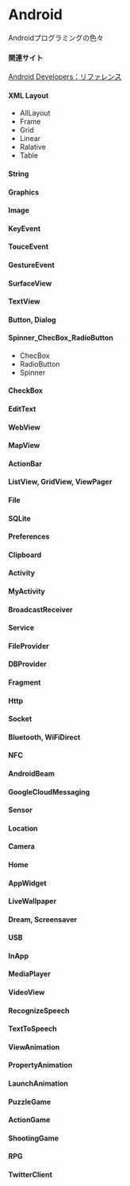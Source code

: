 # Android

Androidプログラミングの色々

#### 関連サイト
[Android Developers：リファレンス](https://developer.android.com/reference/packages.html?hl=ja)

#### XML Layout
- AllLayout
- Frame
- Grid
- Linear
- Ralative
- Table

#### String
#### Graphics
#### Image
#### KeyEvent
#### TouceEvent
#### GestureEvent
#### SurfaceView

#### TextView
#### Button, Dialog
#### Spinner_ChecBox_RadioButton
- ChecBox
- RadioButton
- Spinner
#### CheckBox
#### EditText
#### WebView
#### MapView
#### ActionBar
#### ListView, GridView, ViewPager

#### File
#### SQLite
#### Preferences
#### Clipboard

#### Activity
#### MyActivity
#### BroadcastReceiver
#### Service
#### FileProvider
#### DBProvider
#### Fragment

#### Http
#### Socket
#### Bluetooth, WiFiDirect
#### NFC
#### AndroidBeam
#### GoogleCloudMessaging

#### Sensor
#### Location
#### Camera
#### Home
#### AppWidget
#### LiveWallpaper
#### Dream, Screensaver
#### USB
#### InApp

#### MediaPlayer
#### VideoView
#### RecognizeSpeech
#### TextToSpeech
#### ViewAnimation
#### PropertyAnimation
#### LaunchAnimation

#### PuzzleGame
#### ActionGame
#### ShootingGame
#### RPG
#### TwitterClient
